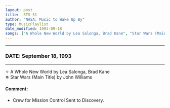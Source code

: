 ```yaml
---
layout: post
title:  STS-51
author: "NASA: Music to Wake Up By"
type: MusicPlaylist
date_modified: 1993-09-18
songs: ["A Whole New World by Lea Salonga, Brad Kane", "Star Wars (Main Title) by John Williams"]
---
```


----
### DATE: September 18, 1993
----
✧ A Whole New World by Lea Salonga, Brad Kane  &nbsp;<br />
✵ Star Wars (Main Title) by John Williams

#### Comment:
* Crew for Mission Control
Sent to Discovery.



<br/>
<center>
	<a target="_blank"
	   href="https://twitter.com/intent/tweet?hashtags=Space,NASA,Playlist,NASAWakeupCalls,SpaceProgram&text={{ page.author}}, '{{ page.songs.first }}' {{ page.title }}, {{ page.date | date: '%B %d, %Y' }}. {{ site.url }}{{ page.url }} @nasawakeupcalls">
	   <i class="fab fa-twitter" alt="Tweet this page" style="font-size: 1.3em;"></i>
	</a>
	&nbsp; 	<i class="fas fa-user-astronaut" style="font-size: 1.5em;"></i> &nbsp;
    <a type="amzn" search="'A Whole New World by Lea Salonga, Brad Kane' or 'Star Wars (Main Title) by John Williams'" category="popular music">
        <i class="fab fa-amazon" style="font-size: 1.3em;"></i>
    </a>
</center>
